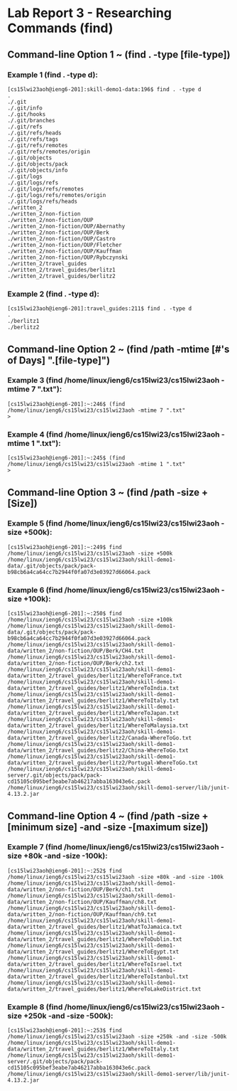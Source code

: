 # Lab Report 3 - Researching Commands (find)

## Command-line Option 1 ~ (find . -type [file-type])

### Example 1 (find . -type d): <br/>
    [cs15lwi23aoh@ieng6-201]:skill-demo1-data:196$ find . -type d
    .
    ./.git
    ./.git/info
    ./.git/hooks
    ./.git/branches
    ./.git/refs
    ./.git/refs/heads
    ./.git/refs/tags
    ./.git/refs/remotes
    ./.git/refs/remotes/origin
    ./.git/objects
    ./.git/objects/pack
    ./.git/objects/info
    ./.git/logs
    ./.git/logs/refs
    ./.git/logs/refs/remotes
    ./.git/logs/refs/remotes/origin
    ./.git/logs/refs/heads
    ./written_2
    ./written_2/non-fiction
    ./written_2/non-fiction/OUP
    ./written_2/non-fiction/OUP/Abernathy
    ./written_2/non-fiction/OUP/Berk
    ./written_2/non-fiction/OUP/Castro
    ./written_2/non-fiction/OUP/Fletcher
    ./written_2/non-fiction/OUP/Kauffman
    ./written_2/non-fiction/OUP/Rybczynski
    ./written_2/travel_guides
    ./written_2/travel_guides/berlitz1
    ./written_2/travel_guides/berlitz2

### Example 2 (find . -type d): <br/>
    [cs15lwi23aoh@ieng6-201]:travel_guides:211$ find . -type d
    .
    ./berlitz1
    ./berlitz2
    
## Command-line Option 2 ~ (find /path -mtime [#'s of Days] ".[file-type]")

### Example 3 (find /home/linux/ieng6/cs15lwi23/cs15lwi23aoh -mtime 7 ".txt"): <br/>
    [cs15lwi23aoh@ieng6-201]:~:246$ (find /home/linux/ieng6/cs15lwi23/cs15lwi23aoh -mtime 7 ".txt"
    >

### Example 4 (find /home/linux/ieng6/cs15lwi23/cs15lwi23aoh -mtime 1 ".txt"): <br/>
    [cs15lwi23aoh@ieng6-201]:~:245$ (find /home/linux/ieng6/cs15lwi23/cs15lwi23aoh -mtime 1 ".txt"
    >

## Command-line Option 3 ~ (find /path -size +[Size])

### Example 5 (find /home/linux/ieng6/cs15lwi23/cs15lwi23aoh -size +500k): <br/>
    [cs15lwi23aoh@ieng6-201]:~:249$ find /home/linux/ieng6/cs15lwi23/cs15lwi23aoh -size +500k
    /home/linux/ieng6/cs15lwi23/cs15lwi23aoh/skill-demo1-data/.git/objects/pack/pack-b98cb6a4ca64cc7b2944f0fa07d3e03927d66064.pack
    
### Example 6 (find /home/linux/ieng6/cs15lwi23/cs15lwi23aoh -size +100k): <br/>
    [cs15lwi23aoh@ieng6-201]:~:250$ find /home/linux/ieng6/cs15lwi23/cs15lwi23aoh -size +100k
    /home/linux/ieng6/cs15lwi23/cs15lwi23aoh/skill-demo1-data/.git/objects/pack/pack-b98cb6a4ca64cc7b2944f0fa07d3e03927d66064.pack
    /home/linux/ieng6/cs15lwi23/cs15lwi23aoh/skill-demo1-data/written_2/non-fiction/OUP/Berk/CH4.txt
    /home/linux/ieng6/cs15lwi23/cs15lwi23aoh/skill-demo1-data/written_2/non-fiction/OUP/Berk/ch2.txt
    /home/linux/ieng6/cs15lwi23/cs15lwi23aoh/skill-demo1-data/written_2/travel_guides/berlitz1/WhereToFrance.txt
    /home/linux/ieng6/cs15lwi23/cs15lwi23aoh/skill-demo1-data/written_2/travel_guides/berlitz1/WhereToIndia.txt
    /home/linux/ieng6/cs15lwi23/cs15lwi23aoh/skill-demo1-data/written_2/travel_guides/berlitz1/WhereToItaly.txt
    /home/linux/ieng6/cs15lwi23/cs15lwi23aoh/skill-demo1-data/written_2/travel_guides/berlitz1/WhereToJapan.txt
    /home/linux/ieng6/cs15lwi23/cs15lwi23aoh/skill-demo1-data/written_2/travel_guides/berlitz1/WhereToMalaysia.txt
    /home/linux/ieng6/cs15lwi23/cs15lwi23aoh/skill-demo1-data/written_2/travel_guides/berlitz2/Canada-WhereToGo.txt
    /home/linux/ieng6/cs15lwi23/cs15lwi23aoh/skill-demo1-data/written_2/travel_guides/berlitz2/China-WhereToGo.txt
    /home/linux/ieng6/cs15lwi23/cs15lwi23aoh/skill-demo1-data/written_2/travel_guides/berlitz2/Portugal-WhereToGo.txt
    /home/linux/ieng6/cs15lwi23/cs15lwi23aoh/skill-demo1-server/.git/objects/pack/pack-cd15105c095bef3eabe7ab46217abba163043e6c.pack
    /home/linux/ieng6/cs15lwi23/cs15lwi23aoh/skill-demo1-server/lib/junit-4.13.2.jar

## Command-line Option 4 ~ (find /path -size +[minimum size] -and -size -[maximum size])

### Example 7 (find /home/linux/ieng6/cs15lwi23/cs15lwi23aoh -size +80k -and -size -100k): <br/>
    [cs15lwi23aoh@ieng6-201]:~:252$ find /home/linux/ieng6/cs15lwi23/cs15lwi23aoh -size +80k -and -size -100k
    /home/linux/ieng6/cs15lwi23/cs15lwi23aoh/skill-demo1-data/written_2/non-fiction/OUP/Berk/ch1.txt
    /home/linux/ieng6/cs15lwi23/cs15lwi23aoh/skill-demo1-data/written_2/non-fiction/OUP/Kauffman/ch8.txt
    /home/linux/ieng6/cs15lwi23/cs15lwi23aoh/skill-demo1-data/written_2/non-fiction/OUP/Kauffman/ch9.txt
    /home/linux/ieng6/cs15lwi23/cs15lwi23aoh/skill-demo1-data/written_2/travel_guides/berlitz1/WhatToJamaica.txt
    /home/linux/ieng6/cs15lwi23/cs15lwi23aoh/skill-demo1-data/written_2/travel_guides/berlitz1/WhereToDublin.txt
    /home/linux/ieng6/cs15lwi23/cs15lwi23aoh/skill-demo1-data/written_2/travel_guides/berlitz1/WhereToEgypt.txt
    /home/linux/ieng6/cs15lwi23/cs15lwi23aoh/skill-demo1-data/written_2/travel_guides/berlitz1/WhereToIsrael.txt
    /home/linux/ieng6/cs15lwi23/cs15lwi23aoh/skill-demo1-data/written_2/travel_guides/berlitz1/WhereToIstanbul.txt
    /home/linux/ieng6/cs15lwi23/cs15lwi23aoh/skill-demo1-data/written_2/travel_guides/berlitz1/WhereToLakeDistrict.txt

### Example 8 (find /home/linux/ieng6/cs15lwi23/cs15lwi23aoh -size +250k -and -size -500k): <br/>
    [cs15lwi23aoh@ieng6-201]:~:253$ find /home/linux/ieng6/cs15lwi23/cs15lwi23aoh -size +250k -and -size -500k
    /home/linux/ieng6/cs15lwi23/cs15lwi23aoh/skill-demo1-data/written_2/travel_guides/berlitz1/WhereToItaly.txt
    /home/linux/ieng6/cs15lwi23/cs15lwi23aoh/skill-demo1-server/.git/objects/pack/pack-cd15105c095bef3eabe7ab46217abba163043e6c.pack
    /home/linux/ieng6/cs15lwi23/cs15lwi23aoh/skill-demo1-server/lib/junit-4.13.2.jar

